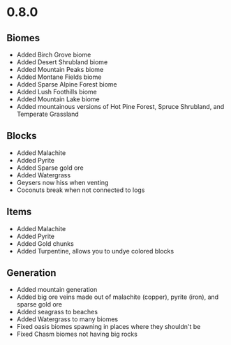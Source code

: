 # 0.8.0

## Biomes
* Added Birch Grove biome
* Added Desert Shrubland biome
* Added Mountain Peaks biome
* Added Montane Fields biome
* Added Sparse Alpine Forest biome
* Added Lush Foothills biome
* Added Mountain Lake biome
* Added mountainous versions of Hot Pine Forest, Spruce Shrubland, and Temperate Grassland

## Blocks
* Added Malachite
* Added Pyrite
* Added Sparse gold ore
* Added Watergrass
* Geysers now hiss when venting
* Coconuts break when not connected to logs

## Items
* Added Malachite
* Added Pyrite
* Added Gold chunks
* Added Turpentine, allows you to undye colored blocks

## Generation
* Added mountain generation
* Added big ore veins made out of malachite (copper), pyrite (iron), and sparse gold ore
* Added seagrass to beaches
* Added Watergrass to many biomes
* Fixed oasis biomes spawning in places where they shouldn't be
* Fixed Chasm biomes not having big rocks
